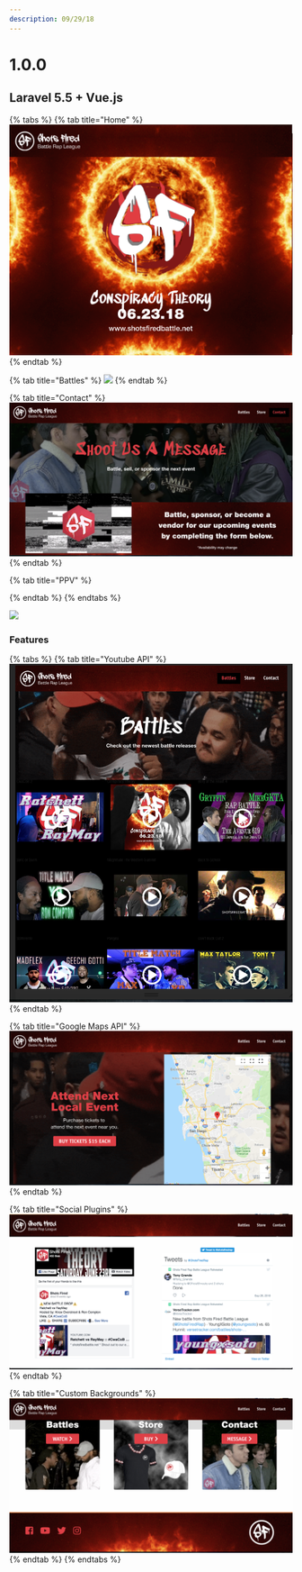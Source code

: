 ```yaml
---
description: 09/29/18
---
```


# 1.0.0

## Laravel 5.5 + Vue.js

{% tabs %}
{% tab title="Home" %}
![Hero](../../.gitbook/assets/shotsfired-wallpaper.png)
{% endtab %}

{% tab title="Battles" %}
![](../../.gitbook/assets/2018-09-29-02.32.42-am.png)
{% endtab %}

{% tab title="Contact" %}
![](../../.gitbook/assets/2018-09-29-02.35.58-am.png)
{% endtab %}

{% tab title="PPV" %}

{% endtab %}
{% endtabs %}

![](../../.gitbook/assets/mobile-ppv.gif)



### Features

{% tabs %}
{% tab title="Youtube API" %}
![Newest Playlists w/ Youtube API](../../.gitbook/assets/2018-09-29-02.44.04-am.png)
{% endtab %}

{% tab title="Google Maps API" %}
![Google Map API w/ Custom Location](../../.gitbook/assets/2018-09-29-02.38.06-am.png)
{% endtab %}

{% tab title="Social Plugins" %}
![Facebook &amp; Twitter Widgets](../../.gitbook/assets/2018-09-29-03.09.18-am.png)
{% endtab %}

{% tab title="Custom Backgrounds" %}
![Custom GIF backgrounds](../../.gitbook/assets/2018-09-29-03.13.38-am.png)
{% endtab %}
{% endtabs %}



